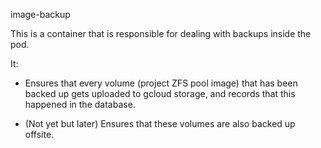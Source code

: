 image-backup

This is a container that is responsible for dealing with
backups inside the pod.

It:

 - Ensures that every volume (project ZFS pool image) that has been backed up gets uploaded to gcloud storage, and records that this happened in the database.

 - (Not yet but later) Ensures that these volumes are also backed up offsite.

